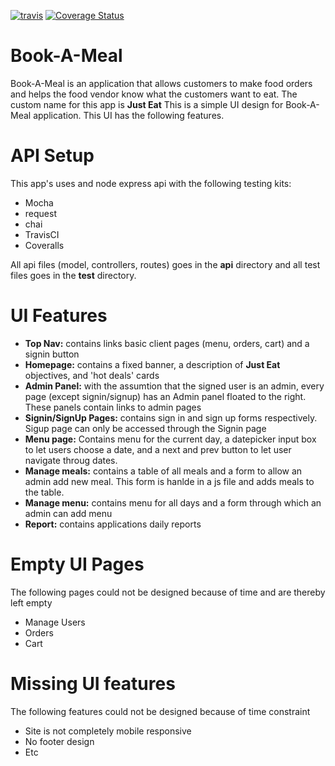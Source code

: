 <a href="https://travis-ci.org/Onnassiz/Book-A-Meal"><img src="https://travis-ci.org/Onnassiz/Book-A-Meal.svg?branch=manage-menus" alt="travis"></a>
<a href='https://coveralls.io/github/Onnassiz/Book-A-Meal?branch=manage-menus'><img src='https://coveralls.io/repos/github/Onnassiz/Book-A-Meal/badge.svg?branch=manage-menus' alt='Coverage Status' /></a>


# Book-A-Meal
Book-A-Meal is an application that allows customers to make food orders and helps the food vendor know what the customers want to eat. The custom name for this app is <b>Just Eat</b>
This is a simple UI design for Book-A-Meal application. This UI has the following features.
<h1>API Setup</h1>
This app's uses and node express api with the following testing kits:
<ul>
  <li>Mocha</li>
  <li>request</li>
  <li>chai</li>
  <li>TravisCI</li>
  <li>Coveralls</li>
</ul>
All api files (model, controllers, routes) goes in the <b>api</b> directory and all test files goes in the <b>test</b> directory.
<h1>UI Features</h1>
<ul>
  <li><b>Top Nav:</b> contains links basic client pages (menu, orders, cart) and a signin button</li>
  <li><b>Homepage:</b> contains a fixed banner, a description of <b>Just Eat</b> objectives, and 'hot deals' cards</li>
  <li><b>Admin Panel:</b> with the assumtion that the signed user is an admin, every page (except signin/signup) has an Admin panel floated to the right. These panels contain links to admin pages</li>
  <li><b>Signin/SignUp Pages:</b> contains sign in and sign up forms respectively. Sigup page can only be accessed through the Signin page</li>
  <li><b>Menu page:</b> Contains menu for the current day, a datepicker input box to let users choose a date, and a next and prev button to let user navigate throug dates.</li>
  <li><b>Manage meals:</b> contains a table of all meals and a form to allow an admin add new meal. This form is hanlde in a js file and adds meals to the table.</li>
  <li><b>Manage menu:</b> contains menu for all days and a form through which an admin can add menu</li>
  <li><b>Report:</b> contains applications daily reports</li>
</ul>

<h1>Empty UI Pages</h1>
The following pages could not be designed because of time and are thereby left empty
<ul>
  <li>Manage Users</li>
  <li>Orders</li>
  <li>Cart</li>
</ul>

<h1>Missing UI features</h1>
The following features could not be designed because of time constraint
<ul>
  <li>Site is not completely mobile responsive</li>
  <li>No footer design</li>
  <li>Etc</li>
</ul>
